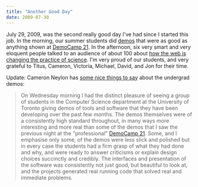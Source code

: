 ```yaml
---
title: "Another Good Day"
date: 2009-07-30
---
```

July 29, 2009, was the second really good day I've had since I started this job. In the morning, our summer students did <a href="http://www.easterbrook.ca/steve/?p=747">demos</a> that were as good as anything shown at <a href="http://democamp.com/2009/07/21/dct21-the-schedule/">DemoCamp 21</a>. In the afternoon, six very smart and very eloquent people talked to an audience of about 100 about <a href="http://softwarecarpentry.wordpress.com/guests/">how the web is changing the practice of science</a>.  I'm very proud of our students, and very grateful to Titus, Cameron, Victoria, Michael, David, and Jon for their time.

Update: Cameron Neylon has <a href="http://blog.openwetware.org/scienceintheopen/2009/07/31/watching-the-futurestudent-demos-at-university-of-toronto/">some nice things to say</a> about the undergrad demos:
<blockquote>On Wednesday morning I had the distinct pleasure of seeing a group of students in the Computer Science department at the University of Toronto giving demos of tools and software that they have been developing over the past few months. The demos themselves were of a consistently high standard throughout, in many ways more interesting and more real than some of the demos that I saw the previous night at the "professional" <a href="http://democamp.com/2009/07/21/dct21-the-schedule/">DemoCamp 21</a>. Some, and I emphasise only some, of the demos were less slick and polished but in every case the students had a firm grasp of what they had done and why, and were ready to answer criticisms or explain design choices succinctly and credibly. The interfaces and presentation of the software was consistently not just good, but beautiful to look at, and the projects generated real running code that solved real and immediate problems.</blockquote>
